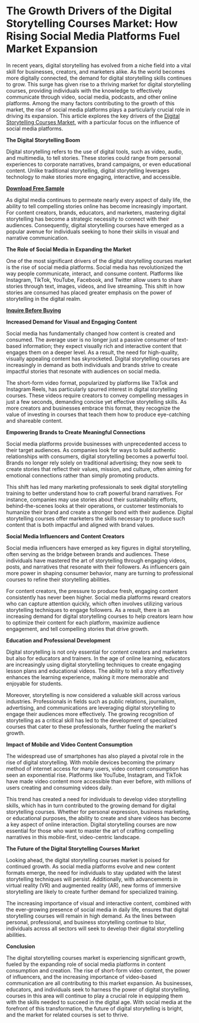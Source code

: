 # The Growth Drivers of the Digital Storytelling Courses Market: How Rising Social Media Platforms Fuel Market Expansion

In recent years, digital storytelling has evolved from a niche field into a vital skill for businesses, creators, and marketers alike. As the world becomes more digitally connected, the demand for digital storytelling skills continues to grow. This surge has given rise to a thriving market for digital storytelling courses, providing individuals with the knowledge to effectively communicate through video, social media, podcasts, and other online platforms. Among the many factors contributing to the growth of this market, the rise of social media platforms plays a particularly crucial role in driving its expansion. This article explores the key drivers of the [Digital Storytelling Courses Market](https://www.nextmsc.com/report/digital-storytelling-courses-market-ic3026), with a particular focus on the influence of social media platforms.

**The Digital Storytelling Boom**

Digital storytelling refers to the use of digital tools, such as video, audio, and multimedia, to tell stories. These stories could range from personal experiences to corporate narratives, brand campaigns, or even educational content. Unlike traditional storytelling, digital storytelling leverages technology to make stories more engaging, interactive, and accessible.

[**Download Free Sample**](https://www.nextmsc.com/digital-storytelling-courses-market-ic3026/request-sample)

As digital media continues to permeate nearly every aspect of daily life, the ability to tell compelling stories online has become increasingly important. For content creators, brands, educators, and marketers, mastering digital storytelling has become a strategic necessity to connect with their audiences. Consequently, digital storytelling courses have emerged as a popular avenue for individuals seeking to hone their skills in visual and narrative communication.

**The Role of Social Media in Expanding the Market**

One of the most significant drivers of the digital storytelling courses market is the rise of social media platforms. Social media has revolutionized the way people communicate, interact, and consume content. Platforms like Instagram, TikTok, YouTube, Facebook, and Twitter allow users to share stories through text, images, videos, and live streaming. This shift in how stories are consumed has placed greater emphasis on the power of storytelling in the digital realm.

[**Inquire Before Buying**](https://www.nextmsc.com/digital-storytelling-courses-market-ic3026/inquire-before-buying)

**Increased Demand for Visual and Engaging Content**

Social media has fundamentally changed how content is created and consumed. The average user is no longer just a passive consumer of text-based information; they expect visually rich and interactive content that engages them on a deeper level. As a result, the need for high-quality, visually appealing content has skyrocketed. Digital storytelling courses are increasingly in demand as both individuals and brands strive to create impactful stories that resonate with audiences on social media.

The short-form video format, popularized by platforms like TikTok and Instagram Reels, has particularly spurred interest in digital storytelling courses. These videos require creators to convey compelling messages in just a few seconds, demanding concise yet effective storytelling skills. As more creators and businesses embrace this format, they recognize the value of investing in courses that teach them how to produce eye-catching and shareable content.

**Empowering Brands to Create Meaningful Connections**

Social media platforms provide businesses with unprecedented access to their target audiences. As companies look for ways to build authentic relationships with consumers, digital storytelling becomes a powerful tool. Brands no longer rely solely on traditional advertising; they now seek to create stories that reflect their values, mission, and culture, often aiming for emotional connections rather than simply promoting products.

This shift has led many marketing professionals to seek digital storytelling training to better understand how to craft powerful brand narratives. For instance, companies may use stories about their sustainability efforts, behind-the-scenes looks at their operations, or customer testimonials to humanize their brand and create a stronger bond with their audience. Digital storytelling courses offer marketers the skills necessary to produce such content that is both impactful and aligned with brand values.

**Social Media Influencers and Content Creators**

Social media influencers have emerged as key figures in digital storytelling, often serving as the bridge between brands and audiences. These individuals have mastered the art of storytelling through engaging videos, posts, and narratives that resonate with their followers. As influencers gain more power in shaping consumer behavior, many are turning to professional courses to refine their storytelling abilities.

For content creators, the pressure to produce fresh, engaging content consistently has never been higher. Social media platforms reward creators who can capture attention quickly, which often involves utilizing various storytelling techniques to engage followers. As a result, there is an increasing demand for digital storytelling courses to help creators learn how to optimize their content for each platform, maximize audience engagement, and tell compelling stories that drive growth.

**Education and Professional Development**

Digital storytelling is not only essential for content creators and marketers but also for educators and trainers. In the age of online learning, educators are increasingly using digital storytelling techniques to create engaging lesson plans and educational videos. The ability to tell a story effectively enhances the learning experience, making it more memorable and enjoyable for students.

Moreover, storytelling is now considered a valuable skill across various industries. Professionals in fields such as public relations, journalism, advertising, and communications are leveraging digital storytelling to engage their audiences more effectively. The growing recognition of storytelling as a critical skill has led to the development of specialized courses that cater to these professionals, further fueling the market's growth.

**Impact of Mobile and Video Content Consumption**

The widespread use of smartphones has also played a pivotal role in the rise of digital storytelling. With mobile devices becoming the primary method of internet access for many users, video content consumption has seen an exponential rise. Platforms like YouTube, Instagram, and TikTok have made video content more accessible than ever before, with millions of users creating and consuming videos daily.

This trend has created a need for individuals to develop video storytelling skills, which has in turn contributed to the growing demand for digital storytelling courses. Whether for personal expression, business marketing, or educational purposes, the ability to create and share videos has become a key aspect of online interaction. Digital storytelling courses are now essential for those who want to master the art of crafting compelling narratives in this mobile-first, video-centric landscape.

**The Future of the Digital Storytelling Courses Market**

Looking ahead, the digital storytelling courses market is poised for continued growth. As social media platforms evolve and new content formats emerge, the need for individuals to stay updated with the latest storytelling techniques will persist. Additionally, with advancements in virtual reality (VR) and augmented reality (AR), new forms of immersive storytelling are likely to create further demand for specialized training.

The increasing importance of visual and interactive content, combined with the ever-growing presence of social media in daily life, ensures that digital storytelling courses will remain in high demand. As the lines between personal, professional, and business storytelling continue to blur, individuals across all sectors will seek to develop their digital storytelling abilities.

**Conclusion**

The digital storytelling courses market is experiencing significant growth, fueled by the expanding role of social media platforms in content consumption and creation. The rise of short-form video content, the power of influencers, and the increasing importance of video-based communication are all contributing to this market expansion. As businesses, educators, and individuals seek to harness the power of digital storytelling, courses in this area will continue to play a crucial role in equipping them with the skills needed to succeed in the digital age. With social media at the forefront of this transformation, the future of digital storytelling is bright, and the market for related courses is set to thrive.
